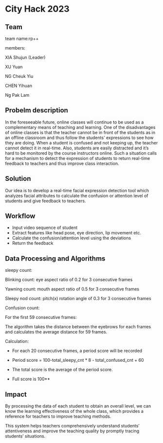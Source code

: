 # City Hack 2023

## Team

team name:rp++ 

members: 

XIA Shujun (Leader) 

XU Yuan 

NG Cheuk Yiu 

CHEN Yihuan  

Ng Pak Lam

## Probelm description

In the foreseeable future, online classes will continue to be used as a complementary means of teaching and learning. One of the disadvantages of online classes is that the teacher cannot be in front of the students as in an offline classroom and thus follow the students' expressions to see how they are doing. When a student is confused and not keeping up, the teacher cannot detect it in real-time. Also, students are easily distracted and it’s hard to be monitored by the course instructors online. Such a situation calls for a mechanism to detect the expression of students to return real-time feedback to teachers and thus improve class interaction.  

## Solution

Our idea is to develop a real-time facial expression detection tool which analyzes facial attributes to calculate the confusion or attention level of students and give feedback to teachers. 

## Workflow

- Input video sequence of student
- Extract features like head pose, eye direction, lip movement etc.
- Calculate the confusion/attention level using the deviations
- Return the feedback

## Data Processing and Algorithms

sleepy count: 

Blinking count: eye aspect ratio of 0.2 for 3 consecutive frames 

Yawning count: mouth aspect ratio of 0.5 for 3 consecutive frames 

Sleepy nod count: pitch(x) rotation angle of 0.3 for 3 consecutive frames 

Confusion count: 

For the first 59 consecutive frames:

The algorithm takes the distance between the eyebrows for each frames and calculates the average distance for 59 frames.

Calculation: 

- For each 20 consecutive frames, a period score will be recorded 

- Period score = 100-total_sleepy_cnt * 8 - total_confused_cnt + 60

- The total score is the average of the period score.  

- Full score is 100**

## Impact

By processing the data of each student to obtain an overall level, we can know the learning effectiveness of the whole class, which provides a reference for teachers to improve teaching methods.

This system helps teachers comprehensively understand students’ attentiveness and improve the teaching quality by promptly tracing  students’ situations.
